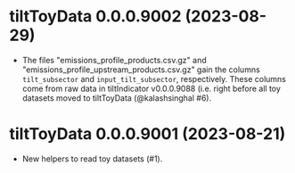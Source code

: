 <!-- NEWS.md is maintained by https://cynkra.github.io/fledge, do not edit -->

# tiltToyData 0.0.0.9002 (2023-08-29)

* The files "emissions_profile_products.csv.gz" and "emissions_profile_upstream_products.csv.gz" gain the columns `tilt_subsector` and `input_tilt_subsector`, respectively. These columns come from raw data in tiltIndicator v0.0.0.9088 (i.e. right before all toy datasets moved to tiltToyData (@kalashsinghal #6).



# tiltToyData 0.0.0.9001 (2023-08-21)

* New helpers to read toy datasets (#1).
